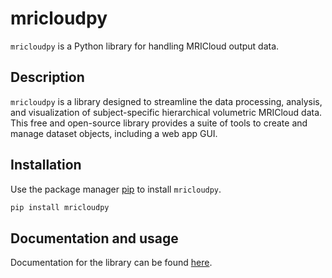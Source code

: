 # mricloudpy

`mricloudpy` is a Python library for handling MRICloud output data.

## Description

`mricloudpy` is a library designed to streamline the data processing, analysis, and visualization of subject-specific hierarchical volumetric MRICloud data. This free and open-source library provides a suite of tools to create and manage dataset objects, including a web app GUI.

## Installation

Use the package manager [pip](https://pip.pypa.io/en/stable/) to install `mricloudpy`.

```bash
pip install mricloudpy
```

## Documentation and usage

Documentation for the library can be found [here](https://mr-biomarker-resource.github.io/MRICloudPy/).
